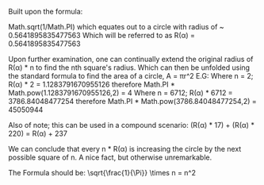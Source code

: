 Built upon the formula:

Math.sqrt(1/Math.PI) which equates out to a circle with radius of ~ 0.5641895835477563
Which will be referred to as R(α) = 0.5641895835477563

Upon further examination, one can continually extend the original radius of R(α) * n to find the nth square's radius. Which can then be unfolded using the standard formula to find the area of a circle, A = πr^2
E.G:
Where n = 2; R(α) * 2 = 1.1283791670955126 therefore Math.PI * Math.pow(1.1283791670955126,2) = 4
Where n = 6712; R(α) * 6712 = 3786.84048477254 therefore Math.PI * Math.pow(3786.84048477254,2) = 45050944

Also of note; this can be used in a compound scenario:
(R(α) * 17) + (R(α) * 220) = R(α) + 237

We can conclude that every n * R(α) is increasing the circle by the next possible square of n. A nice fact, but otherwise unremarkable. 

The Formula should be: 
\sqrt{\frac{1}{\Pi}} \times n = n^2
